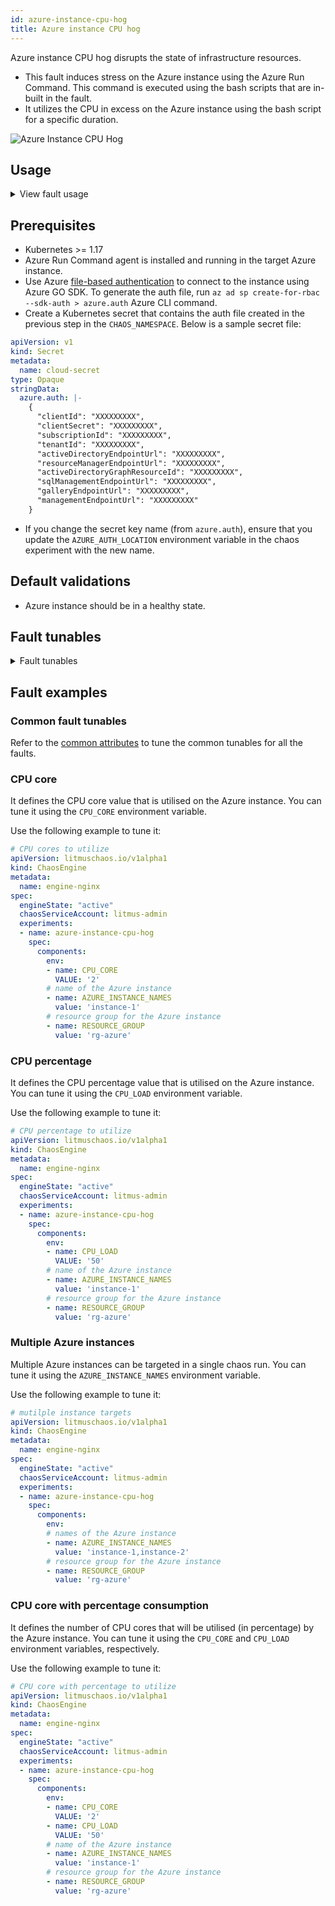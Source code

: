 ```yaml
---
id: azure-instance-cpu-hog
title: Azure instance CPU hog
---
```


Azure instance CPU hog disrupts the state of infrastructure resources. 
- This fault induces stress on the Azure instance using the Azure Run Command. This command is executed using the bash scripts that are in-built in the fault.
- It utilizes the CPU in excess on the Azure instance using the bash script for a specific duration.

![Azure Instance CPU Hog](./static/images/azure-instance-cpu-hog.png)

## Usage

<details>
<summary>View fault usage</summary>
<div>
This fault determines the resilience of an Azure instance when CPU resources are utilized in excess, unexpectedly. It determines how Azure scales the CPU resources to maintain the application when it is under stress. 
</div>
</details>

## Prerequisites

- Kubernetes >= 1.17
- Azure Run Command agent is installed and running in the target Azure instance.
- Use Azure [file-based authentication](https://docs.microsoft.com/en-us/azure/developer/go/azure-sdk-authorization#use-file-based-authentication) to connect to the instance using Azure GO SDK. To generate the auth file, run `az ad sp create-for-rbac --sdk-auth > azure.auth` Azure CLI command.
- Create a Kubernetes secret that contains the auth file created in the previous step in the `CHAOS_NAMESPACE`. Below is a sample secret file:

```yaml
apiVersion: v1
kind: Secret
metadata:
  name: cloud-secret
type: Opaque
stringData:
  azure.auth: |-
    {
      "clientId": "XXXXXXXXX",
      "clientSecret": "XXXXXXXXX",
      "subscriptionId": "XXXXXXXXX",
      "tenantId": "XXXXXXXXX",
      "activeDirectoryEndpointUrl": "XXXXXXXXX",
      "resourceManagerEndpointUrl": "XXXXXXXXX",
      "activeDirectoryGraphResourceId": "XXXXXXXXX",
      "sqlManagementEndpointUrl": "XXXXXXXXX",
      "galleryEndpointUrl": "XXXXXXXXX",
      "managementEndpointUrl": "XXXXXXXXX"
    }
```

- If you change the secret key name (from `azure.auth`), ensure that you update the `AZURE_AUTH_LOCATION` environment variable in the chaos experiment with the new name.


## Default validations
- Azure instance should be in a healthy state.

## Fault tunables

<details>
  <summary>Fault tunables</summary>
    <h2>Mandatory Fields</h2>
    <table>
        <tr>
            <th> Variables </th>
            <th> Description </th>
            <th> Notes </th>
        </tr>
        <tr>
            <td> AZURE_INSTANCE_NAMES </td>
            <td> Names of the target Azure instances. </td>
            <td> Multiple values can be provided as comma-separated strings. For example, instance-1,instance-2. </td>
        </tr>
        <tr>
            <td> RESOURCE_GROUP </td>
            <td> The Azure Resource Group name where the instances will be created. </td>
            <td> All the instances must be from the same resource group. </td>
        </tr>
    </table>
    <h2>Optional Fields</h2>
    <table>
        <tr>
            <th> Variables </th>
            <th> Description </th>
            <th> Notes </th>
        </tr>
        <tr>
            <td> TOTAL_CHAOS_DURATION </td>
            <td> Duration that you specify, through which chaos is injected into the target resource (in seconds). </td>
            <td> Defaults to 30s. </td>
        </tr>
        <tr>
            <td> CHAOS_INTERVAL </td>
            <td> Time interval between two successive container kills (in seconds).</td>
            <td> Defaults to 60s. </td>
        </tr>
        <tr>
          <td> AZURE_AUTH_LOCATION </td>
          <td> Name of the Azure secret credentials files</td>
          <td> Defaults to <code>azure.auth</code>. </td>
        </tr>
        <tr>
            <td> SCALE_SET </td>
            <td> Check if the instance is a part of Scale Set.</td>
            <td> Defaults to <code>disable</code>. Supports enable as well. </td>
        </tr>
        <tr>
            <td> INSTALL_DEPENDENCIES </td>
            <td> Install dependencies to run the chaos. </td>
            <td> Defaults to true. Supports false as well.</td>
        </tr>
        <tr>
            <td> CPU_CORE </td>
            <td> Number of CPU cores that will be subject to stress.</td>
            <td> Defaults to 0. </td>
        </tr>
        <tr>
            <td> CPU_LOAD </td>
            <td> Percentage load exerted on a single CPU core. </td>
            <td> Defaults to 100. </td>
        </tr>
        <tr>
            <td> SEQUENCE </td>
            <td> Sequence of chaos execution for multiple target pods.</td>
            <td> Defaults to parallel. Supports serial sequence as well. </td>
        </tr>
        <tr>
            <td> RAMP_TIME </td>
            <td> Period to wait before and after injecting chaos (in seconds).</td>
            <td> For example, 30s. </td>
        </tr>
    </table>
</details>

## Fault examples

### Common fault tunables

Refer to the [common attributes](../common-tunables-for-all-faults) to tune the common tunables for all the faults.

### CPU core

It defines the CPU core value that is utilised on the Azure instance. You can tune it using the `CPU_CORE` environment variable.

Use the following example to tune it:

[embedmd]:# (./static/manifests/azure-instance-cpu-hog/cpu-core.yaml yaml)
```yaml
# CPU cores to utilize
apiVersion: litmuschaos.io/v1alpha1
kind: ChaosEngine
metadata:
  name: engine-nginx
spec:
  engineState: "active"
  chaosServiceAccount: litmus-admin
  experiments:
  - name: azure-instance-cpu-hog
    spec:
      components:
        env:
        - name: CPU_CORE
          VALUE: '2'
        # name of the Azure instance
        - name: AZURE_INSTANCE_NAMES
          value: 'instance-1'
        # resource group for the Azure instance
        - name: RESOURCE_GROUP
          value: 'rg-azure'
```

### CPU percentage

It defines the CPU percentage value that is utilised on the Azure instance. You can tune it using the `CPU_LOAD` environment variable.

Use the following example to tune it:

[embedmd]:# (./static/manifests/azure-instance-cpu-hog/cpu-percentage.yaml yaml)
```yaml
# CPU percentage to utilize
apiVersion: litmuschaos.io/v1alpha1
kind: ChaosEngine
metadata:
  name: engine-nginx
spec:
  engineState: "active"
  chaosServiceAccount: litmus-admin
  experiments:
  - name: azure-instance-cpu-hog
    spec:
      components:
        env:
        - name: CPU_LOAD
          VALUE: '50'
        # name of the Azure instance
        - name: AZURE_INSTANCE_NAMES
          value: 'instance-1'
        # resource group for the Azure instance
        - name: RESOURCE_GROUP
          value: 'rg-azure'
```

### Multiple Azure instances

Multiple Azure instances can be targeted in a single chaos run. You can tune it using the `AZURE_INSTANCE_NAMES` environment variable.

Use the following example to tune it:

[embedmd]:# (./static/manifests/azure-instance-cpu-hog/multiple-instances.yaml yaml)
```yaml
# mutilple instance targets
apiVersion: litmuschaos.io/v1alpha1
kind: ChaosEngine
metadata:
  name: engine-nginx
spec:
  engineState: "active"
  chaosServiceAccount: litmus-admin
  experiments:
  - name: azure-instance-cpu-hog
    spec:
      components:
        env:
        # names of the Azure instance
        - name: AZURE_INSTANCE_NAMES
          value: 'instance-1,instance-2'
        # resource group for the Azure instance
        - name: RESOURCE_GROUP
          value: 'rg-azure'
```

### CPU core with percentage consumption

It defines the number of CPU cores that will be utilised (in percentage) by the Azure instance. You can tune it using the `CPU_CORE` and `CPU_LOAD` environment variables, respectively.

Use the following example to tune it:

[embedmd]:# (./static/manifests/azure-instance-cpu-hog/cpu-core-with-percentage.yaml yaml)
```yaml
# CPU core with percentage to utilize
apiVersion: litmuschaos.io/v1alpha1
kind: ChaosEngine
metadata:
  name: engine-nginx
spec:
  engineState: "active"
  chaosServiceAccount: litmus-admin
  experiments:
  - name: azure-instance-cpu-hog
    spec:
      components:
        env:
        - name: CPU_CORE
          VALUE: '2'
        - name: CPU_LOAD
          VALUE: '50'
        # name of the Azure instance
        - name: AZURE_INSTANCE_NAMES
          value: 'instance-1'
        # resource group for the Azure instance
        - name: RESOURCE_GROUP
          value: 'rg-azure'
```
